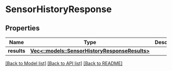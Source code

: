 # SensorHistoryResponse

## Properties
Name | Type | Description | Notes
------------ | ------------- | ------------- | -------------
**results** | [**Vec<::models::SensorHistoryResponseResults>**](SensorHistoryResponse_results.md) |  | [optional] 

[[Back to Model list]](../README.md#documentation-for-models) [[Back to API list]](../README.md#documentation-for-api-endpoints) [[Back to README]](../README.md)


